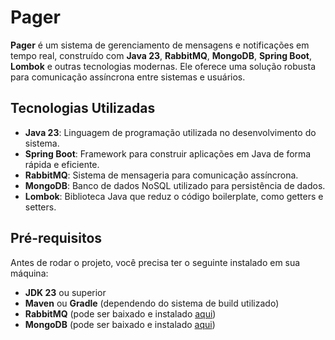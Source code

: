 # Pager

**Pager** é um sistema de gerenciamento de mensagens e notificações em tempo real, construído com **Java 23**, **RabbitMQ**, **MongoDB**, **Spring Boot**, **Lombok** e outras tecnologias modernas. Ele oferece uma solução robusta para comunicação assíncrona entre sistemas e usuários.

## Tecnologias Utilizadas

- **Java 23**: Linguagem de programação utilizada no desenvolvimento do sistema.
- **Spring Boot**: Framework para construir aplicações em Java de forma rápida e eficiente.
- **RabbitMQ**: Sistema de mensageria para comunicação assíncrona.
- **MongoDB**: Banco de dados NoSQL utilizado para persistência de dados.
- **Lombok**: Biblioteca Java que reduz o código boilerplate, como getters e setters.

## Pré-requisitos

Antes de rodar o projeto, você precisa ter o seguinte instalado em sua máquina:

- **JDK 23** ou superior
- **Maven** ou **Gradle** (dependendo do sistema de build utilizado)
- **RabbitMQ** (pode ser baixado e instalado [aqui](https://www.rabbitmq.com/download.html))
- **MongoDB** (pode ser baixado e instalado [aqui](https://www.mongodb.com/try/download/community))


